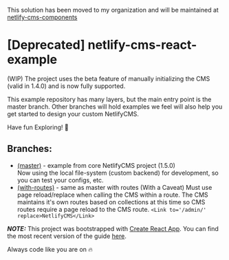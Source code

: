 This solution has been moved to my organization and will be maintained at [netlify-cms-components][new-repository]

# [Deprecated] netlify-cms-react-example

(WIP) The project uses the beta feature of manually initializing the CMS (valid in 1.4.0) and is now fully supported.

This example repository has many layers, but the main entry point is the master branch. Other branches will hold examples we feel will also help you get started to design your custom NetlifyCMS.

Have fun Exploring! 🎉

## Branches:

- [(master)][master] - example from core NetlifyCMS project (1.5.0)  
  Now using the local file-system (custom backend) for development, so you can test your configs, etc.
- [(with-routes)][with-routes] - same as master with routes (With a Caveat)
  Must use page reload/replace when calling the CMS within a route. The CMS maintains it's own routes based on collections at this time so CMS routes require a page reload to the CMS route. `<Link to='/admin/' replace>NetlifyCMS</Link>`

***NOTE:***
This project was bootstrapped with [Create React App](https://github.com/facebookincubator/create-react-app).
You can find the most recent version of the guide [here](https://github.com/facebookincubator/create-react-app/blob/master/packages/react-scripts/template/README.md).

Always code like you are on 🔥

[master]: https://github.com/talves/netlify-cms-react-example/tree/master
[with-routes]: https://github.com/talves/netlify-cms-react-example/tree/with-routes

[new-repository]: https://github.com/adarta/netlify-cms-react-example
